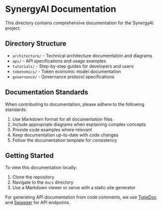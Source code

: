 # SynergyAI Documentation

This directory contains comprehensive documentation for the SynergyAI project.

## Directory Structure

- `architecture/` - Technical architecture documentation and diagrams
- `api/` - API specifications and usage examples
- `tutorials/` - Step-by-step guides for developers and users
- `tokenomics/` - Token economic model documentation
- `governance/` - Governance protocol specifications

## Documentation Standards

When contributing to documentation, please adhere to the following standards:

1. Use Markdown format for all documentation files
2. Include appropriate diagrams when explaining complex concepts
3. Provide code examples where relevant
4. Keep documentation up-to-date with code changes
5. Follow the documentation template for consistency

## Getting Started

To view this documentation locally:

1. Clone the repository
2. Navigate to the `docs` directory
3. Use a Markdown viewer or serve with a static site generator

For generating API documentation from code comments, we use [TypeDoc](https://typedoc.org/) and [Swagger](https://swagger.io/) for API endpoints. 
